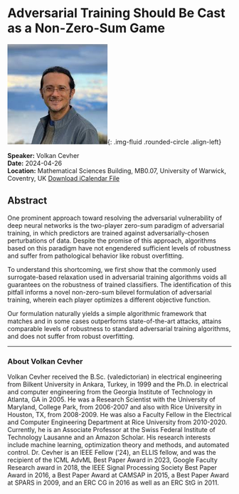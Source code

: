 # Adversarial Training Should Be Cast as a Non-Zero-Sum Game

![Volkan Cevher](/assets/img/volkan_cevher.jpg){: .img-fluid .rounded-circle .align-left}

**Speaker:** Volkan Cevher  
**Date:** 2024-04-26  
**Location:** Mathematical Sciences Building, MB0.07, University of Warwick, Coventry, UK 
[Download iCalendar File](/assets/ics/event.ics)
## Abstract

One prominent approach toward resolving the adversarial vulnerability of deep neural networks is the two-player zero-sum paradigm of adversarial training, in which predictors are trained against adversarially-chosen perturbations of data. Despite the promise of this approach, algorithms based on this paradigm have not engendered sufficient levels of robustness and suffer from pathological behavior like robust overfitting.

To understand this shortcoming, we first show that the commonly used surrogate-based relaxation used in adversarial training algorithms voids all guarantees on the robustness of trained classifiers. The identification of this pitfall informs a novel non-zero-sum bilevel formulation of adversarial training, wherein each player optimizes a different objective function.

Our formulation naturally yields a simple algorithmic framework that matches and in some cases outperforms state-of-the-art attacks, attains comparable levels of robustness to standard adversarial training algorithms, and does not suffer from robust overfitting.

---

### About Volkan Cevher

Volkan Cevher received the B.Sc. (valedictorian) in electrical engineering from Bilkent University in Ankara, Turkey, in 1999 and the Ph.D. in electrical and computer engineering from the Georgia Institute of Technology in Atlanta, GA in 2005. He was a Research Scientist with the University of Maryland, College Park, from 2006-2007 and also with Rice University in Houston, TX, from 2008-2009. He was also a Faculty Fellow in the Electrical and Computer Engineering Department at Rice University from 2010-2020. Currently, he is an Associate Professor at the Swiss Federal Institute of Technology Lausanne and an Amazon Scholar. His research interests include machine learning, optimization theory and methods, and automated control. Dr. Cevher is an IEEE Fellow (’24), an ELLIS fellow, and was the recipient of the ICML AdvML Best Paper Award in 2023, Google Faculty Research award in 2018, the IEEE Signal Processing Society Best Paper Award in 2016, a Best Paper Award at CAMSAP in 2015, a Best Paper Award at SPARS in 2009, and an ERC CG in 2016 as well as an ERC StG in 2011.
